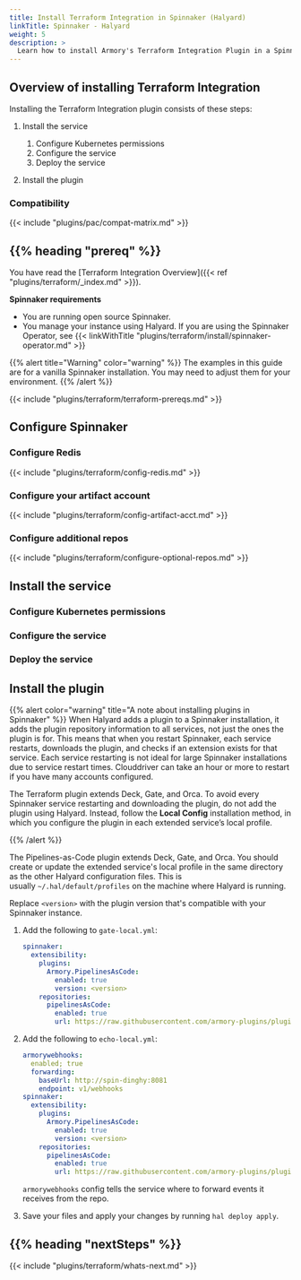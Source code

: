 ```yaml
---
title: Install Terraform Integration in Spinnaker (Halyard)
linkTitle: Spinnaker - Halyard
weight: 5
description: >
  Learn how to install Armory's Terraform Integration Plugin in a Spinnaker instance managed by Halyard. Terraform Integration enables your app developers to provision infrastructure using Terraform as part of their delivery pipelines.
---
```


## Overview of installing Terraform Integration

Installing the Terraform Integration plugin consists of these steps:

1. Install the service

   1. Configure Kubernetes permissions
   1. Configure the service
   1. Deploy the service
1. Install the plugin

### Compatibility

{{< include "plugins/pac/compat-matrix.md" >}}

## {{% heading "prereq" %}}

You have read the [Terraform Integration Overview]({{< ref "plugins/terraform/_index.md" >}}).

**Spinnaker requirements**

* You are running open source Spinnaker.
* You manage your instance using Halyard. If you are using the Spinnaker Operator, see {{< linkWithTitle "plugins/terraform/install/spinnaker-operator.md" >}}

{{% alert title="Warning" color="warning" %}}
The examples in this guide are for a vanilla Spinnaker installation. You may need to adjust them for your environment.
{{% /alert %}}

{{< include "plugins/terraform/terraform-prereqs.md" >}}

## Configure Spinnaker

### Configure Redis

{{< include "plugins/terraform/config-redis.md" >}}

### Configure your artifact account

{{< include "plugins/terraform/config-artifact-acct.md" >}}

### Configure additional repos

{{< include "plugins/terraform/configure-optional-repos.md" >}}

## Install the service

### Configure Kubernetes permissions


### Configure the service


### Deploy the service


## Install the plugin

{{% alert color="warning" title="A note about installing plugins in Spinnaker" %}}
When Halyard adds a plugin to a Spinnaker installation, it adds the plugin repository information to all services, not just the ones the plugin is for. This means that when you restart Spinnaker, each service restarts, downloads the plugin, and checks if an extension exists for that service. Each service restarting is not ideal for large Spinnaker installations due to service restart times. Clouddriver can take an hour or more to restart if you have many accounts configured.

The Terraform plugin extends Deck, Gate, and Orca. To avoid every Spinnaker service restarting and downloading the plugin, do not add the plugin using Halyard. Instead, follow the **Local Config** installation method, in which you configure the plugin in each extended service’s local profile.

{{% /alert %}}

The Pipelines-as-Code plugin extends Deck, Gate, and Orca. You should create or update the extended service's local profile in the same directory as the other Halyard configuration files. This is usually `~/.hal/default/profiles` on the machine where Halyard is running.

Replace `<version>` with the plugin version that's compatible with your Spinnaker instance.

1. Add the following to `gate-local.yml`:

   ```yaml
   spinnaker:
     extensibility:
       plugins:
         Armory.PipelinesAsCode:
           enabled: true
           version: <version>
       repositories:
         pipelinesAsCode:
           enabled: true
           url: https://raw.githubusercontent.com/armory-plugins/pluginRepository/master/repositories.json
   ```

1. Add the following to `echo-local.yml`:

   ```yaml
   armorywebhooks:
     enabled; true
     forwarding:
       baseUrl: http://spin-dinghy:8081
       endpoint: v1/webhooks
   spinnaker:
     extensibility:
       plugins:
         Armory.PipelinesAsCode:
           enabled: true
           version: <version>
       repositories:
         pipelinesAsCode:
           enabled: true
           url: https://raw.githubusercontent.com/armory-plugins/pluginRepository/master/repositories.json
   ```

   `armorywebhooks` config tells the service where to forward events it receives from the repo.

1. Save your files and apply your changes by running `hal deploy apply`.

## {{% heading "nextSteps" %}}

{{< include "plugins/terraform/whats-next.md" >}}
